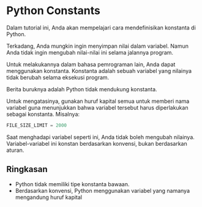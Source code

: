 # Python Constants

Dalam tutorial ini, Anda akan mempelajari cara mendefinisikan konstanta di Python.

Terkadang, Anda mungkin ingin menyimpan nilai dalam variabel. Namun Anda tidak ingin mengubah nilai-nilai ini selama jalannya program.

Untuk melakukannya dalam bahasa pemrograman lain, Anda dapat menggunakan konstanta. Konstanta adalah sebuah variabel yang nilainya tidak berubah selama eksekusi program.

Berita buruknya adalah Python tidak mendukung konstanta.

Untuk mengatasinya, gunakan huruf kapital semua untuk memberi nama variabel guna menunjukkan bahwa variabel tersebut harus diperlakukan sebagai konstanta. Misalnya:
```python
FILE_SIZE_LIMIT = 2000
```
Saat menghadapi variabel seperti ini, Anda tidak boleh mengubah nilainya. Variabel-variabel ini konstan berdasarkan konvensi, bukan berdasarkan aturan.

## Ringkasan
- Python tidak memiliki tipe konstanta bawaan.
- Berdasarkan konvensi, Python menggunakan variabel yang namanya mengandung huruf kapital